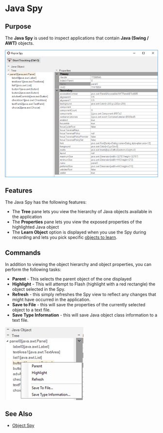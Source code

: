 # Java Spy

## Purpose

The **Java Spy** is used to inspect applications that contain **Java (Swing / AWT)** objects. 

![spy_dialog_java_object](./img/object_spy_java1.png)

## Features

The Java Spy has the following features:

- The **Tree** pane lets you view the hierarchy of Java objects available in the application
- The **Properties** pane lets you view the exposed properties of the highlighted Java object
- The **Learn Object** option is displayed when you use the Spy during recording and lets you pick specific [objects to learn](learn_object.md).

## Commands

In addition to viewing the object hierarchy and object properties, you can perform the following tasks:

- **Parent** - This selects the parent object of the one displayed
- **Highlight** - This will attempt to Flash (highlight with a red rectangle) the object selected in the Spy.
- **Refresh** - this simply refreshes the Spy view to reflect any changes that might have occurred in the application.
- **Save to File** - this will save the properties of the currently selected object to a text file.
- **Save Type Information** - this will save Java object class information to a text file.

![spy_dialog_java_popup](./img/object_spy_java2.png)

## See Also

- [Object Spy](object_spy.md)